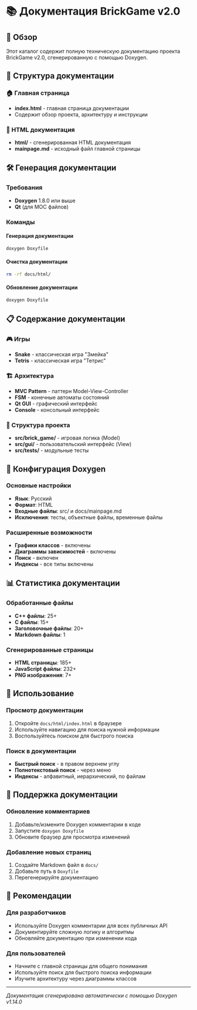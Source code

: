 # 📚 Документация BrickGame v2.0

## 🎯 Обзор

Этот каталог содержит полную техническую документацию проекта BrickGame v2.0, сгенерированную с помощью Doxygen.

## 📖 Структура документации

### 🏠 Главная страница
- **index.html** - главная страница документации
- Содержит обзор проекта, архитектуру и инструкции

### 📁 HTML документация
- **html/** - сгенерированная HTML документация
- **mainpage.md** - исходный файл главной страницы

## 🛠️ Генерация документации

### Требования
- **Doxygen** 1.8.0 или выше
- **Qt** (для MOC файлов)

### Команды

#### Генерация документации
```bash
doxygen Doxyfile
```

#### Очистка документации
```bash
rm -rf docs/html/
```

#### Обновление документации
```bash
doxygen Doxyfile
```

## 📋 Содержание документации

### 🎮 Игры
- **Snake** - классическая игра "Змейка"
- **Tetris** - классическая игра "Тетрис"

### 🏗️ Архитектура
- **MVC Pattern** - паттерн Model-View-Controller
- **FSM** - конечные автоматы состояний
- **Qt GUI** - графический интерфейс
- **Console** - консольный интерфейс

### 📁 Структура проекта
- **src/brick_game/** - игровая логика (Model)
- **src/gui/** - пользовательский интерфейс (View)
- **src/tests/** - модульные тесты

## 🔧 Конфигурация Doxygen

### Основные настройки
- **Язык**: Русский
- **Формат**: HTML
- **Входные файлы**: src/ и docs/mainpage.md
- **Исключения**: тесты, объектные файлы, временные файлы

### Расширенные возможности
- **Графики классов** - включены
- **Диаграммы зависимостей** - включены
- **Поиск** - включен
- **Индексы** - все типы включены

## 📊 Статистика документации

### Обработанные файлы
- **C++ файлы**: 25+
- **C файлы**: 15+
- **Заголовочные файлы**: 20+
- **Markdown файлы**: 1

### Сгенерированные страницы
- **HTML страницы**: 185+
- **JavaScript файлы**: 232+
- **PNG изображения**: 7+

## 🚀 Использование

### Просмотр документации
1. Откройте `docs/html/index.html` в браузере
2. Используйте навигацию для поиска нужной информации
3. Воспользуйтесь поиском для быстрого поиска

### Поиск в документации
- **Быстрый поиск** - в правом верхнем углу
- **Полнотекстовый поиск** - через меню
- **Индексы** - алфавитный, иерархический, по файлам

## 📝 Поддержка документации

### Обновление комментариев
1. Добавьте/измените Doxygen комментарии в коде
2. Запустите `doxygen Doxyfile`
3. Обновите браузер для просмотра изменений

### Добавление новых страниц
1. Создайте Markdown файл в `docs/`
2. Добавьте путь в `Doxyfile`
3. Перегенерируйте документацию

## 🎯 Рекомендации

### Для разработчиков
- Используйте Doxygen комментарии для всех публичных API
- Документируйте сложную логику и алгоритмы
- Обновляйте документацию при изменении кода

### Для пользователей
- Начните с главной страницы для общего понимания
- Используйте поиск для быстрого поиска информации
- Изучите архитектуру через диаграммы классов

---

*Документация сгенерирована автоматически с помощью Doxygen v1.14.0*
